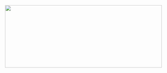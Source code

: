 <img src="https://github-readme-stats.vercel.app/api?username=ketikai&include_all_commits=true&theme=ambient_gradient&hide_border=true" width="500px" height="200px" align="right"/>

<div align="center">
</div>

<br clear="right">
